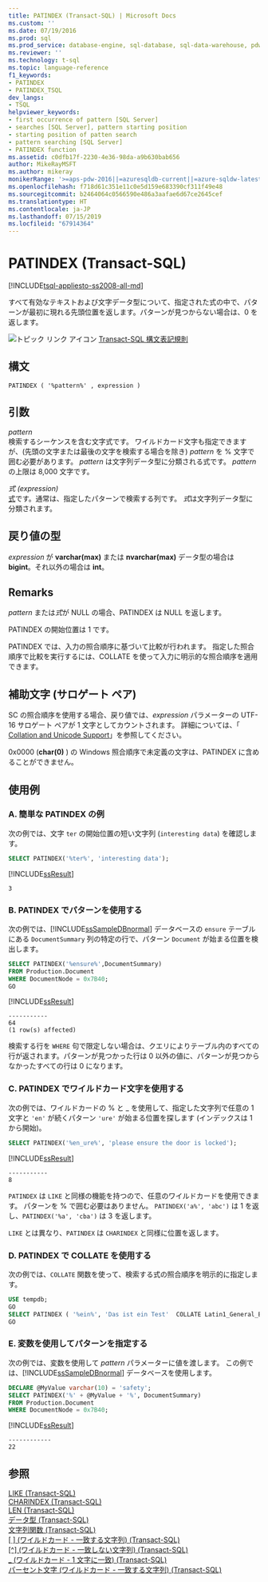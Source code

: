```yaml
---
title: PATINDEX (Transact-SQL) | Microsoft Docs
ms.custom: ''
ms.date: 07/19/2016
ms.prod: sql
ms.prod_service: database-engine, sql-database, sql-data-warehouse, pdw
ms.reviewer: ''
ms.technology: t-sql
ms.topic: language-reference
f1_keywords:
- PATINDEX
- PATINDEX_TSQL
dev_langs:
- TSQL
helpviewer_keywords:
- first occurrence of pattern [SQL Server]
- searches [SQL Server], pattern starting position
- starting position of patten search
- pattern searching [SQL Server]
- PATINDEX function
ms.assetid: c0dfb17f-2230-4e36-98da-a9b630bab656
author: MikeRayMSFT
ms.author: mikeray
monikerRange: '>=aps-pdw-2016||=azuresqldb-current||=azure-sqldw-latest||>=sql-server-2016||=sqlallproducts-allversions||>=sql-server-linux-2017||=azuresqldb-mi-current'
ms.openlocfilehash: f718d61c351e11c0e5d159e683390cf311f49e48
ms.sourcegitcommit: b2464064c0566590e486a3aafae6d67ce2645cef
ms.translationtype: HT
ms.contentlocale: ja-JP
ms.lasthandoff: 07/15/2019
ms.locfileid: "67914364"
---
```

# <a name="patindex-transact-sql"></a>PATINDEX (Transact-SQL)
[!INCLUDE[tsql-appliesto-ss2008-all-md](../../includes/tsql-appliesto-ss2008-all-md.md)]

  すべて有効なテキストおよび文字データ型について、指定された式の中で、パターンが最初に現れる先頭位置を返します。パターンが見つからない場合は、0 を返します。  
  
 ![トピック リンク アイコン](../../database-engine/configure-windows/media/topic-link.gif "トピック リンク アイコン") [Transact-SQL 構文表記規則](../../t-sql/language-elements/transact-sql-syntax-conventions-transact-sql.md)  
  
## <a name="syntax"></a>構文  
  
```  
PATINDEX ( '%pattern%' , expression )  
```  
  
## <a name="arguments"></a>引数  
 *pattern*  
 検索するシーケンスを含む文字式です。 ワイルドカード文字も指定できますが、(先頭の文字または最後の文字を検索する場合を除き) *pattern* を % 文字で囲む必要があります。 *pattern* は文字列データ型に分類される式です。 *pattern* の上限は 8,000 文字です。  
  
 *式 (expression)*  
 [式](../../t-sql/language-elements/expressions-transact-sql.md)です。通常は、指定したパターンで検索する列です。 *式*は文字列データ型に分類されます。  
  
## <a name="return-types"></a>戻り値の型  
*expression* が **varchar(max)** または **nvarchar(max)** データ型の場合は **bigint**。それ以外の場合は **int**。  
  
## <a name="remarks"></a>Remarks  
*pattern* または*式*が NULL の場合、PATINDEX は NULL を返します。  
 
PATINDEX の開始位置は 1 です。
 
PATINDEX では、入力の照合順序に基づいて比較が行われます。 指定した照合順序で比較を実行するには、COLLATE を使って入力に明示的な照合順序を適用できます。  
  
## <a name="supplementary-characters-surrogate-pairs"></a>補助文字 (サロゲート ペア)  
SC の照合順序を使用する場合、戻り値では、*expression* パラメーターの UTF-16 サロゲート ペアが 1 文字としてカウントされます。 詳細については、「 [Collation and Unicode Support](../../relational-databases/collations/collation-and-unicode-support.md)」を参照してください。  
  
0x0000 (**char(0)** ) の Windows 照合順序で未定義の文字は、PATINDEX に含めることができません。  
  
## <a name="examples"></a>使用例  
  
### <a name="a-simple-patindex-example"></a>A. 簡単な PATINDEX の例  
 次の例では、文字 `ter` の開始位置の短い文字列 (`interesting data`) を確認します。  
  
```sql  
SELECT PATINDEX('%ter%', 'interesting data');  
```  
  
[!INCLUDE[ssResult](../../includes/ssresult-md.md)]  
  
`3`  
  
### <a name="b-using-a-pattern-with-patindex"></a>B. PATINDEX でパターンを使用する  
次の例では、[!INCLUDE[ssSampleDBnormal](../../includes/sssampledbnormal-md.md)] データベースの `ensure` テーブルにある `DocumentSummary` 列の特定の行で、パターン `Document` が始まる位置を検出します。  
  
```sql  
SELECT PATINDEX('%ensure%',DocumentSummary)  
FROM Production.Document  
WHERE DocumentNode = 0x7B40;  
GO   
```  
  
[!INCLUDE[ssResult](../../includes/ssresult-md.md)]  
  
```
-----------  
64  
(1 row(s) affected)
```  
  
検索する行を `WHERE` 句で限定しない場合は、クエリによりテーブル内のすべての行が返されます。パターンが見つかった行は 0 以外の値に、パターンが見つからなかったすべての行は 0 になります。  
  
### <a name="c-using-wildcard-characters-with-patindex"></a>C. PATINDEX でワイルドカード文字を使用する  
 次の例では、ワイルドカードの % と _ を使用して、指定した文字列で任意の 1 文字と `'en'` が続くパターン `'ure'` が始まる位置を探します (インデックスは 1 から開始)。  
  
```sql  
SELECT PATINDEX('%en_ure%', 'please ensure the door is locked');  
```  
  
[!INCLUDE[ssResult](../../includes/ssresult-md.md)]  
  
```
-----------  
8  
```  
  
`PATINDEX` は `LIKE` と同様の機能を持つので、任意のワイルドカードを使用できます。 パターンを % で囲む必要はありません。 `PATINDEX('a%', 'abc')` は 1 を返し、`PATINDEX('%a', 'cba')` は 3 を返します。  
  
 `LIKE` とは異なり、`PATINDEX` は `CHARINDEX` と同様に位置を返します。  
  
### <a name="d-using-collate-with-patindex"></a>D. PATINDEX で COLLATE を使用する  
 次の例では、`COLLATE` 関数を使って、検索する式の照合順序を明示的に指定します。  
  
```sql  
USE tempdb;  
GO  
SELECT PATINDEX ( '%ein%', 'Das ist ein Test'  COLLATE Latin1_General_BIN) ;  
GO  
```  
  
### <a name="e-using-a-variable-to-specify-the-pattern"></a>E. 変数を使用してパターンを指定する  
次の例では、変数を使用して *pattern* パラメーターに値を渡します。 この例では、[!INCLUDE[ssSampleDBnormal](../../includes/sssampledbnormal-md.md)] データベースを使用します。  
  
```sql  
DECLARE @MyValue varchar(10) = 'safety';   
SELECT PATINDEX('%' + @MyValue + '%', DocumentSummary)   
FROM Production.Document  
WHERE DocumentNode = 0x7B40;  
```  
  
[!INCLUDE[ssResult](../../includes/ssresult-md.md)]  
  
```
------------  
22
```  
  
## <a name="see-also"></a>参照  
 [LIKE &#40;Transact-SQL&#41;](../../t-sql/language-elements/like-transact-sql.md)   
 [CHARINDEX &#40;Transact-SQL&#41;](../../t-sql/functions/charindex-transact-sql.md)  
 [LEN &#40;Transact-SQL&#41;](../../t-sql/functions/len-transact-sql.md)  
 [データ型 &#40;Transact-SQL&#41;](../../t-sql/data-types/data-types-transact-sql.md)   
 [文字列関数 &#40;Transact-SQL&#41;](../../t-sql/functions/string-functions-transact-sql.md)   
 [[ ] &#40;ワイルドカード - 一致する文字列&#41; &#40;Transact-SQL&#41;](../../t-sql/language-elements/wildcard-character-s-to-match-transact-sql.md)   
 [[^] &#40;ワイルドカード - 一致しない文字列&#41; &#40;Transact-SQL&#41;](../../t-sql/language-elements/wildcard-character-s-not-to-match-transact-sql.md)   
 [_ &#40;ワイルドカード - 1 文字に一致&#41; &#40;Transact-SQL&#41;](../../t-sql/language-elements/wildcard-match-one-character-transact-sql.md)   
 [パーセント文字 &#40;ワイルドカード - 一致する文字列&#41; &#40;Transact-SQL&#41;](../../t-sql/language-elements/percent-character-wildcard-character-s-to-match-transact-sql.md)  
  
  


